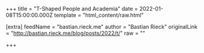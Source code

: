 
+++
title = "T-Shaped People and Academia"
date = 2022-01-08T15:00:00.000Z
template = "html_content/raw.html"

[extra]
feedName = "bastian.rieck.me"
author = "Bastian Rieck"
originalLink = "http://bastian.rieck.me/blog/posts/2022/t/"
raw = ""

+++

